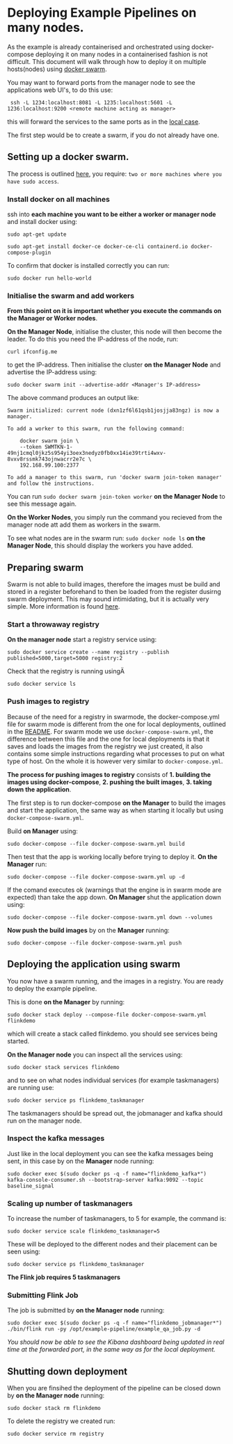 # Deploying Example Pipelines on many nodes.

As the example is already containerised and orchestrated using docker-compose deploying it on many nodes in a containerised fashion is not difficult. This document will walk through how to deploy it on multiple hosts(nodes) using [docker swarm](https://docs.docker.com/engine/swarm/key-concepts/).

You may want to forward ports from the manager node to see the applications web UI's, to do this use:
```
 ssh -L 1234:localhost:8081 -L 1235:localhost:5601 -L 1236:localhost:9200 <remote machine acting as manager>

```

this will forward the services to the same ports as in the [local case](README.md).

The first step would be to create a swarm, if you do not already have one.
## Setting up a docker swarm.
The process is outlined [here](https://docs.docker.com/engine/swarm/swarm-tutorial/), you require: ``two or more machines where you have sudo access``.

### Install docker on all machines
ssh into **each machine you want to be either a worker or manager node** and install docker using:
```
sudo apt-get update

sudo apt-get install docker-ce docker-ce-cli containerd.io docker-compose-plugin
```

To confirm that docker is installed correctly you can run:
```
sudo docker run hello-world
```
### Initialise the swarm and add workers
**From this point on it is important whether you execute the commands on the Manager or Worker nodes**.

**On the Manager Node**, initialise the cluster, this node will then become the leader. To do this you need the IP-address of the node, run:
```
curl ifconfig.me
```
to get the IP-address.
Then initialise the cluster **on the Manager Node** and advertise the IP-address using:
```
sudo docker swarm init --advertise-addr <Manager's IP-address>
```
The above command produces an output like:
```
Swarm initialized: current node (dxn1zf6l61qsb1josjja83ngz) is now a manager.

To add a worker to this swarm, run the following command:

    docker swarm join \
    --token SWMTKN-1-49nj1cmql0jkz5s954yi3oex3nedyz0fb0xx14ie39trti4wxv-8vxv8rssmk743ojnwacrr2e7c \
    192.168.99.100:2377

To add a manager to this swarm, run 'docker swarm join-token manager' and follow the instructions.
```

You can run ``sudo docker swarm join-token worker`` **on the Manager Node** to see this message again.

**On the Worker Nodes**, you simply run the command you recieved from the manager node att add them as workers in the swarm.

To see what nodes are in the swarm run: ``sudo docker node ls``  **on the Manager Node**, this should display the workers you have added.

## Preparing swarm
Swarm is not able to build images, therefore the images must be build and stored in a register beforehand to then be loaded from the register dusirng swarm deployment. This may sound intimidating, but it is actually very simple. More information is found [here](https://docs.docker.com/engine/swarm/stack-deploy/).

### Start a throwaway registry
**On the manager node** start a registry service using:
```
sudo docker service create --name registry --publish published=5000,target=5000 registry:2
```
Check that the registry is running usingÄ
```
sudo docker service ls
```
### Push images to registry
Because of the need for a registry in swarmode, the docker-compose.yml file for swarm mode is different from the one for local deployments, outlined in the [README](README.md). For swarm mode we use ``docker-compose-swarm.yml``, the difference between this file and the one for local deployments is that it saves and loads the images from the registry we just created, it also contains some simple instructions regarding what processes to put on what type of host. On the whole it is however very similar to ``docker-compose.yml``.

**The process for pushing images to registry** consists of **1. building the images using docker-compose**, **2. pushing the built images**, **3. taking down the application**.

The first step is to run docker-compose **on the Manager** to build the images and start the application, the same way as when starting it locally but using ``docker-compose-swarm.yml``.

Build **on Manager** using:
```
sudo docker-compose --file docker-compose-swarm.yml build
```
Then test that the app is working locally before trying to deploy it. **On the Manager** run:
```
sudo docker-compose --file docker-compose-swarm.yml up -d
```
If the comand executes ok (warnings that the engine is in swarm mode are expected) than take the app down. **On Manager** shut the application down using:
```
sudo docker-compose --file docker-compose-swarm.yml down --volumes
```

**Now push the build images** by on the **Manager** running:
```
sudo docker-compose --file docker-compose-swarm.yml push
```

## Deploying the application using swarm
You now have a swarm running, and the images in a registry. You are ready to deploy the example pipeline.

This is done **on the Manager** by running:

```
sudo docker stack deploy --compose-file docker-compose-swarm.yml flinkdemo
```
which will create a stack called flinkdemo. you should see services being started.

**On the Manager node** you can inspect all the services using: 
```
sudo docker stack services flinkdemo
```
and to see on what nodes individual services (for example taskmanagers) are running use:
```
sudo docker service ps flinkdemo_taskmanager
```
The taskmanagers should be spread out, the jobmanager and kafka should run on the manager node.

### Inspect the kafka messages
Just like in the local deployment you can see the kafka messages being sent, in this case by on the **Manager** node running:
```
sudo docker exec $(sudo docker ps -q -f name="flinkdemo_kafka*") kafka-console-consumer.sh --bootstrap-server kafka:9092 --topic baseline_signal
```
### Scaling up number of taskmanagers
To increase the number of taskmanagers, to 5 for example, the command is:
```
sudo docker service scale flinkdemo_taskmanager=5
```
These will be deployed to the different nodes and their placement can be seen using:
```
sudo docker service ps flinkdemo_taskmanager
```
**The Flink job requires 5 taskmanagers**
### Submitting Flink Job
The job is submitted by **on the Manager node** running:
```
sudo docker exec $(sudo docker ps -q -f name="flinkdemo_jobmanager*") ./bin/flink run -py /opt/example-pipeline/example_qa_job.py -d
```

*You should now be able to see the Kibana dashboard being updated in real time at the forwarded port, in the same way as for the local deployment.*

## Shutting down deployment
When you are finsihed the deployment of the pipeline can be closed down by **on the Manager node** running:
```
sudo docker stack rm flinkdemo
```
To delete the registry we created run:
```
sudo docker service rm registry
```